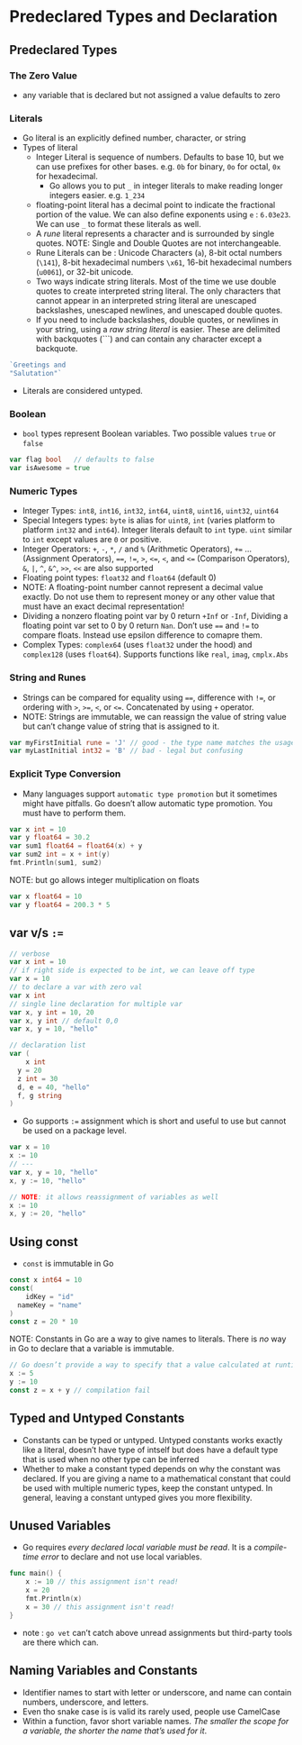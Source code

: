 # Predeclared Types and Declaration

## Predeclared Types

### The Zero Value

- any variable that is declared but not assigned a value defaults to zero

### Literals

- Go literal is an explicitly defined number, character, or string
- Types of literal
  - Integer Literal is sequence of numbers. Defaults to base 10, but we can use prefixes for other bases. e.g. `0b` for binary, `0o` for octal, `0x` for hexadecimal.
    - Go allows you to put `_` in integer literals to make reading longer integers easier. e.g. `1_234`
  - floating-point literal has a decimal point to indicate the fractional portion of the value. We can also define exponents using `e` : `6.03e23`. We can use `_` to format these literals as well.
  - A *rune* literal represents a character and is surrounded by single quotes. NOTE: Single and Double Quotes are not interchangeable.
  - Rune Literals can be : Unicode Characters (`a`), 8-bit octal numbers (`\141`), 8-bit hexadecimal numbers `\x61`, 16-bit hexadecimal numbers (`u0061`), or 32-bit unicode.
  - Two ways indicate string literals. Most of the time we use double quotes to create interpreted string literal. The only characters that cannot appear in an interpreted string literal are unescaped backslashes, unescaped  newlines, and unescaped double quotes.
  - If you need to include backslashes, double quotes, or newlines in your string, using a *raw string literal* is easier. These are delimited with backquotes (```) and can contain any character except a backquote.

````go
`Greetings and
"Salutation"`
````

- Literals are considered untyped.

### Boolean

- `bool` types represent Boolean variables. Two possible values `true` or `false`

````go
var flag bool	// defaults to false
var isAwesome = true
````

### Numeric Types

- Integer Types: `int8`, `int16`, `int32`, `int64`, `uint8`, `uint16`, `uint32`, `uint64`
- Special Integers types: `byte` is alias for `uint8`, `int` (varies platform to platform `int32` and `int64`). Integer literals default to `int` type. `uint` similar to `int` except values are `0` or positive.
- Integer Operators: `+`, `-`, `*`, `/` and `%` (Arithmetic Operators), `+=` ... (Assignment Operators), `==`, `!=`, `>`, `<=`, `<`, and `<=` (Comparison Operators), `&`, `|`, `^`, `&^`, `>>`, `<<` are also supported
- Floating point types: `float32` and `float64` (default 0)
- NOTE: A floating-point number cannot represent a decimal value exactly. Do not use them to represent money or any other value that must have an exact  decimal representation!
- Dividing a nonzero floating point var by 0 return `+Inf` or `-Inf`, Dividing a floating point var set to 0 by 0 return `Nan`. Don’t use `==` and `!=` to compare floats. Instead use epsilon difference to comapre them.
- Complex Types: `complex64` (uses `float32` under the hood) and `complex128` (uses `float64`). Supports functions like `real`, `imag`, `cmplx.Abs`

### String and Runes

- Strings can be compared for equality using `==`, difference with `!=`, or ordering with `>`, `>=`, `<`, or `<=`. Concatenated by using `+` operator.
- NOTE: Strings are immutable, we can reassign the value of string value but can’t change value of string that is assigned to it.

````go
var myFirstInitial rune = 'J' // good - the type name matches the usage
var myLastInitial int32 = 'B' // bad - legal but confusing
````

### Explicit Type Conversion

- Many languages support `automatic type promotion` but it sometimes might have pitfalls. Go doesn’t allow automatic type promotion. You must have to perform them.

````go
var x int = 10
var y float64 = 30.2
var sum1 float64 = float64(x) + y
var sum2 int = x + int(y)
fmt.Println(sum1, sum2)
````

NOTE: but go allows integer multiplication on floats

````go
var x float64 = 10
var y float64 = 200.3 * 5
````

## var v/s `:=`

````go
// verbose
var x int = 10
// if right side is expected to be int, we can leave off type
var x = 10
// to declare a var with zero val
var x int
// single line declaration for multiple var
var x, y int = 10, 20
var x, y int // default 0,0
var x, y = 10, "hello"

// declaration list
var (
	x int
  y	= 20
  z int = 30
  d, e = 40, "hello"
  f, g string
)
````

- Go supports `:=` assignment which is short and useful to use but cannot be used on a package level.

````go
var x = 10
x := 10
// ---
var x, y = 10, "hello"
x, y := 10, "hello"

// NOTE: it allows reassignment of variables as well
x := 10
x, y := 20, "hello"
````

## Using const

- `const` is immutable in Go

````go
const x int64 = 10
const(
	idKey = "id"
  nameKey = "name"
)
const z = 20 * 10
````

NOTE: Constants in Go are a way to give names to literals. There is *no* way in Go to declare that a variable is immutable.

````go
// Go doesn’t provide a way to specify that a value calculated at runtime is immutable.
x := 5
y := 10
const z = x + y // compilation fail
````

## Typed and Untyped Constants

- Constants can be typed or untyped. Untyped constants works exactly like a literal, doesn’t have type of intself but does have a default type that is used when no other type can be inferred
- Whether to make a constant typed depends on why the constant was  declared. If you are giving a name to a mathematical constant that could be used with multiple numeric types, keep the constant untyped. In  general, leaving a constant untyped gives you more flexibility.

## Unused Variables

- Go requires *every declared local variable must be read*. It is a *compile-time error* to declare and not use local variables.

````go
func main() {
    x := 10 // this assignment isn't read!
    x = 20
    fmt.Println(x)
    x = 30 // this assignment isn't read!
}
````

- note : `go vet` can’t catch above unread assignments but third-party tools are there which can.

## Naming Variables and Constants

- Identifier names to start with letter or underscore, and name can contain numbers, underscore, and letters.
- Even tho snake case is is valid its rarely used, people use CamelCase
- Within a function, favor short variable names. *The smaller the scope for a variable, the shorter the name that’s used for it*.

